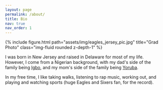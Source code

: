 ```yaml
---
layout: page
permalink: /about/
title: Bio
nav: true
nav_order: 1
---
```


<div class="row justify-content-sm-center">
    <div class="col-sm-3.5">
        {% include figure.html path="assets/img/eagles_jersey_pic.jpg" title="Grad Photo" class="img-fluid rounded z-depth-1" %}
    </div>
    <div class="col-sm-8.5">
        <p>I was born in New Jersey and raised in Delaware for most of my life. However, I come from a Nigerian background, with my dad's side of the family being <a href="https://en.wikipedia.org/wiki/Igbo_people">Igbo</a>, and my mom's side of the family being <a href="https://en.wikipedia.org/wiki/Yoruba_people">Yoruba</a>. </p>
        <p>
        In my free time, I like taking walks, listening to rap music, working out, and playing and watching sports (huge Eagles	and Sixers fan, for the record).
        </p>
    </div>
</div>
